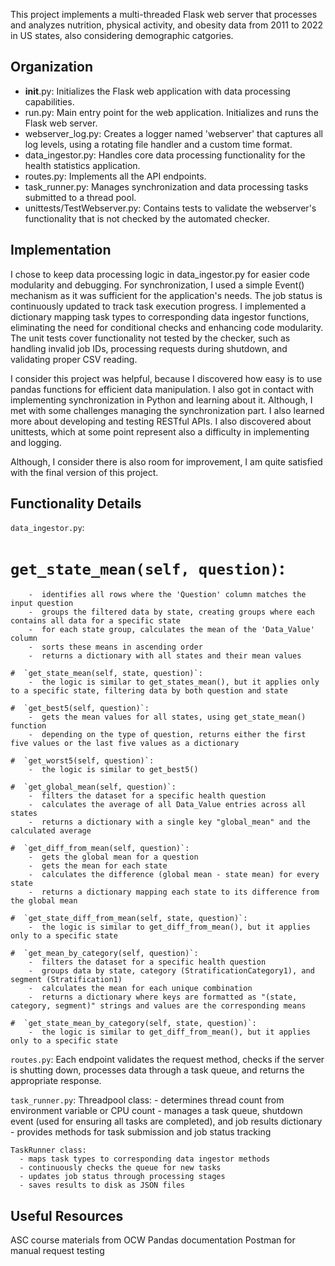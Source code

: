 
This project implements a multi-threaded Flask web server that processes and analyzes nutrition, physical activity, and obesity data 
from 2011 to 2022 in US states, also considering demographic catgories.


Organization
----

- __init__.py: Initializes the Flask web application with data processing capabilities.
- run.py: Main entry point for the web application. Initializes and runs the Flask web server.
- webserver_log.py: Creates a logger named 'webserver' that captures all log levels, using a rotating file handler and a custom time format.
- data_ingestor.py: Handles core data processing functionality for the health statistics application.
- routes.py: Implements all the API endpoints.
- task_runner.py: Manages synchronization and data processing tasks submitted to a thread pool.
- unittests/TestWebserver.py: Contains tests to validate the webserver's functionality that is not checked by the automated checker.


Implementation
----

I chose to keep data processing logic in data_ingestor.py for easier code modularity and debugging. 
For synchronization, I used a simple Event() mechanism as it was sufficient for the application's needs. The job status is continuously 
updated to track task execution progress. I implemented a dictionary mapping task types to corresponding data ingestor functions, 
eliminating the need for conditional checks and enhancing code modularity.
The unit tests cover functionality not tested by the checker, such as handling invalid job IDs, processing requests during shutdown, and 
validating proper CSV reading.

I consider this project was helpful, because I discovered how easy is to use pandas functions for efficient data manipulation.
I also got in contact with implementing synchronization in Python and learning about it. Although, I met with some challenges managing the
synchronization part.
I also learned more about developing and testing RESTful APIs.
I also discovered about unittests, which at some point represent also a difficulty in implementing and logging.

Although, I consider there is also room for improvement, I am quite satisfied with the final version of this project.


Functionality Details
---
`data_ingestor.py`:
  #  `get_state_mean(self, question)`:
        -  identifies all rows where the 'Question' column matches the input question
        -  groups the filtered data by state, creating groups where each contains all data for a specific state
        -  for each state group, calculates the mean of the 'Data_Value' column
        -  sorts these means in ascending order
        -  returns a dictionary with all states and their mean values

    #  `get_state_mean(self, state, question)`:
        -  the logic is similar to get_states_mean(), but it applies only to a specific state, filtering data by both question and state

    #  `get_best5(self, question)`:
        -  gets the mean values for all states, using get_state_mean() function
        -  depending on the type of question, returns either the first five values or the last five values as a dictionary

    #  `get_worst5(self, question)`:
        -  the logic is similar to get_best5()

    #  `get_global_mean(self, question)`:
        -  filters the dataset for a specific health question
        -  calculates the average of all Data_Value entries across all states
        -  returns a dictionary with a single key "global_mean" and the calculated average

    #  `get_diff_from_mean(self, question)`:
        -  gets the global mean for a question
        -  gets the mean for each state
        -  calculates the difference (global mean - state mean) for every state
        -  returns a dictionary mapping each state to its difference from the global mean

    #  `get_state_diff_from_mean(self, state, question)`:
        -  the logic is similar to get_diff_from_mean(), but it applies only to a specific state

    #  `get_mean_by_category(self, question)`:
        -  filters the dataset for a specific health question
        -  groups data by state, category (StratificationCategory1), and segment (Stratification1)
        -  calculates the mean for each unique combination
        -  returns a dictionary where keys are formatted as "(state, category, segment)" strings and values are the corresponding means

    #  `get_state_mean_by_category(self, state, question)`:
        -  the logic is similar to get_diff_from_mean(), but it applies only to a specific state

`routes.py`:
    Each endpoint validates the request method, checks if the server is shutting down, processes data through a task queue, 
    and returns the appropriate response.

`task_runner.py`:
    Threadpool class:
      - determines thread count from environment variable or CPU count
      - manages a task queue, shutdown event (used for ensuring all tasks are completed), and job results dictionary
      - provides methods for task submission and job status tracking

    TaskRunner class:
      - maps task types to corresponding data ingestor methods
      - continuously checks the queue for new tasks
      - updates job status through processing stages
      - saves results to disk as JSON files

    
Useful Resources
---
ASC course materials from OCW
Pandas documentation
Postman for manual request testing
